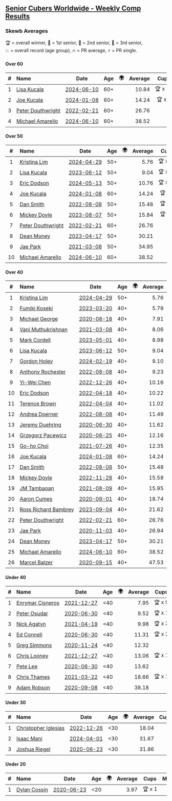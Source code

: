 <style>table {white-space: nowrap;}</style>
<link rel="stylesheet" type="text/css" href="/scw-comp/css/flags.css" />

## [Senior Cubers Worldwide - Weekly Comp Results](/scw-comp/results/)
### Skewb Averages

<span style="white-space: nowrap;">🏆 = overall winner</span>, <span style="white-space: nowrap;">🥇 = 1st senior</span>, <span style="white-space: nowrap;">🥈 = 2nd senior</span>, <span style="white-space: nowrap;">🥉 = 3rd senior</span>, <span style="white-space: nowrap;">💥 = overall record (age group)</span>, <span style="white-space: nowrap;">🔥 = PR average</span>, <span style="white-space: nowrap;">⚡ = PR single</span>.

#### Over 60

| # | Name | Date | Age | 🌍 | Average | Cups | Medals | Achievements | Video |
| :--: | :-- | :--: | :--: | :--: | --: | :--: | :-- | :-- | :-- |
| 1 | [Lisa Kucala](../../persons/lisa_kucala/skewb.md) | [2024-06-10](../../results/2024-06-10/skewb.md) | 60+ | <i class="flag flag-US" /> | 10.84 | 🏆 x 11 | 🥇 x 13, 🥈 x 24, 🥉 x 8 | 💥 x 14, 🔥 x 14, ⚡ x 9 | [Desktop](https://www.facebook.com/events/814120963986407/permalink/822403803158123) / [Mobile](https://m.facebook.com/events/814120963986407?view=permalink&id=822403803158123) |
| 2 | [Joe Kucala](../../persons/joe_kucala/skewb.md) | [2024-01-08](../../results/2024-01-08/skewb.md) | 60+ | <i class="flag flag-US" /> | 14.24 | 🏆 x 1 | 🥇 x 1, 🥈 x 3, 🥉 x 15 | 💥 x 5, 🔥 x 4, ⚡ x 5 | [Desktop](https://www.facebook.com/events/400079779140864/permalink/400646769084165) / [Mobile](https://m.facebook.com/events/400079779140864?view=permalink&id=400646769084165) |
| 3 | [Peter Douthwright](../../persons/peter_douthwright/skewb.md) | [2022-02-21](../../results/2022-02-21/skewb.md) | 60+ | <i class="flag flag-CA" /> | 26.76 |  |  | 💥 x 1, 🔥 x 1, ⚡ x 1 | [Desktop](https://www.facebook.com/622712395/videos/pcb.2888932434585988/1362527270930059) / [Mobile](https://m.facebook.com/622712395/videos/pcb.2888932434585988/1362527270930059) |
| 4 | [Michael Amarello](../../persons/michael_amarello/skewb.md) | [2024-06-10](../../results/2024-06-10/skewb.md) | 60+ | <i class="flag flag-US" /> | 38.52 |  | 🥉 x 1 | 🔥 x 2, ⚡ x 1 | [Desktop](https://www.facebook.com/events/814120963986407/permalink/816861173712386) / [Mobile](https://m.facebook.com/events/814120963986407?view=permalink&id=816861173712386) |

#### Over 50

| # | Name | Date | Age | 🌍 | Average | Cups | Medals | Achievements | Video |
| :--: | :-- | :--: | :--: | :--: | --: | :--: | :-- | :-- | :-- |
| 1 | [Kristina Lim](../../persons/kristina_lim/skewb.md) | [2024-04-29](../../results/2024-04-29/skewb.md) | 50+ | <i class="flag flag-US" /> | 5.76 | 🏆 x 20 | 🥇 x 20, 🥉 x 1 | 💥 x 7, 🔥 x 9, ⚡ x 4 | [Desktop](https://www.facebook.com/1045330593/videos/456125560333217) / [Mobile](https://m.facebook.com/1045330593/videos/456125560333217) |
| 2 | [Lisa Kucala](../../persons/lisa_kucala/skewb.md) | [2023-06-12](../../results/2023-06-12/skewb.md) | 50+ | <i class="flag flag-US" /> | 9.04 | 🏆 x 11 | 🥇 x 13, 🥈 x 24, 🥉 x 8 | 💥 x 14, 🔥 x 14, ⚡ x 9 | [Desktop](https://www.facebook.com/events/252304080823510/permalink/260332823353969) / [Mobile](https://m.facebook.com/events/252304080823510?view=permalink&id=260332823353969) |
| 3 | [Eric Dodson](../../persons/eric_dodson/skewb.md) | [2024-05-13](../../results/2024-05-13/skewb.md) | 50+ | <i class="flag flag-US" /> | 10.76 | 🏆 x 10 | 🥇 x 12, 🥈 x 3, 🥉 x 1 | 🔥 x 7, ⚡ x 5 | [Desktop](https://www.facebook.com/events/964772741968025/permalink/966713415107291) / [Mobile](https://m.facebook.com/events/964772741968025?view=permalink&id=966713415107291) |
| 4 | [Joe Kucala](../../persons/joe_kucala/skewb.md) | [2024-01-08](../../results/2024-01-08/skewb.md) | 60+ | <i class="flag flag-US" /> | 14.24 | 🏆 x 1 | 🥇 x 1, 🥈 x 3, 🥉 x 15 | 💥 x 5, 🔥 x 4, ⚡ x 5 | [Desktop](https://www.facebook.com/events/400079779140864/permalink/400646769084165) / [Mobile](https://m.facebook.com/events/400079779140864?view=permalink&id=400646769084165) |
| 5 | [Dan Smith](../../persons/dan_smith/skewb.md) | [2022-08-08](../../results/2022-08-08/skewb.md) | 50+ | <i class="flag flag-US" /> | 15.48 | 🏆 x 3 | 🥇 x 3, 🥈 x 5, 🥉 x 4 | 💥 x 1, 🔥 x 6, ⚡ x 3 | [Desktop](https://www.facebook.com/events/1202320373645710/permalink/1204543590090055) / [Mobile](https://m.facebook.com/events/1202320373645710?view=permalink&id=1204543590090055) |
| 6 | [Mickey Doyle](../../persons/mickey_doyle/skewb.md) | [2023-08-07](../../results/2023-08-07/skewb.md) | 50+ | <i class="flag flag-US" /> | 15.84 | 🏆 x 2 | 🥇 x 2, 🥈 x 5, 🥉 x 5 | 🔥 x 8, ⚡ x 6 | [Desktop](https://www.facebook.com/events/666756165039562/permalink/672217807826731) / [Mobile](https://m.facebook.com/events/666756165039562?view=permalink&id=672217807826731) |
| 7 | [Peter Douthwright](../../persons/peter_douthwright/skewb.md) | [2022-02-21](../../results/2022-02-21/skewb.md) | 60+ | <i class="flag flag-CA" /> | 26.76 |  |  | 💥 x 1, 🔥 x 1, ⚡ x 1 | [Desktop](https://www.facebook.com/622712395/videos/pcb.2888932434585988/1362527270930059) / [Mobile](https://m.facebook.com/622712395/videos/pcb.2888932434585988/1362527270930059) |
| 8 | [Dean Money](../../persons/dean_money/skewb.md) | [2023-04-17](../../results/2023-04-17/skewb.md) | 50+ | <i class="flag flag-US" /> | 30.21 |  |  | 🔥 x 2, ⚡ x 2 | [Desktop](https://www.facebook.com/events/238970528738328/permalink/245790304723017) / [Mobile](https://m.facebook.com/events/238970528738328?view=permalink&id=245790304723017) |
| 9 | [Jae Park](../../persons/jae_park/skewb.md) | [2021-03-08](../../results/2021-03-08/skewb.md) | 50+ | <i class="flag flag-US" /> | 34.95 |  | 🥇 x 1, 🥈 x 9 | 💥 x 4, 🔥 x 6, ⚡ x 6 | [Desktop](https://www.facebook.com/events/430030294875923/permalink/436985344180418) / [Mobile](https://m.facebook.com/events/430030294875923?view=permalink&id=436985344180418) |
| 10 | [Michael Amarello](../../persons/michael_amarello/skewb.md) | [2024-06-10](../../results/2024-06-10/skewb.md) | 60+ | <i class="flag flag-US" /> | 38.52 |  | 🥉 x 1 | 🔥 x 2, ⚡ x 1 | [Desktop](https://www.facebook.com/events/814120963986407/permalink/816861173712386) / [Mobile](https://m.facebook.com/events/814120963986407?view=permalink&id=816861173712386) |

#### Over 40

| # | Name | Date | Age | 🌍 | Average | Cups | Medals | Achievements | Video |
| :--: | :-- | :--: | :--: | :--: | --: | :--: | :-- | :-- | :-- |
| 1 | [Kristina Lim](../../persons/kristina_lim/skewb.md) | [2024-04-29](../../results/2024-04-29/skewb.md) | 50+ | <i class="flag flag-US" /> | 5.76 | 🏆 x 20 | 🥇 x 20, 🥉 x 1 | 💥 x 7, 🔥 x 9, ⚡ x 4 | [Desktop](https://www.facebook.com/1045330593/videos/456125560333217) / [Mobile](https://m.facebook.com/1045330593/videos/456125560333217) |
| 2 | [Fumiki Koseki](../../persons/fumiki_koseki/skewb.md) | [2023-03-20](../../results/2023-03-20/skewb.md) | 40+ | <i class="flag flag-JP" /> | 5.79 | 🏆 x 25 | 🥇 x 25 | 💥 x 7, 🔥 x 7, ⚡ x 4 | [Desktop](https://www.facebook.com/events/171663595723883/permalink/177443195145923) / [Mobile](https://m.facebook.com/events/171663595723883?view=permalink&id=177443195145923) |
| 3 | [Michael George](../../persons/michael_george/skewb.md) | [2020-08-18](../../results/2020-08-18/skewb.md) | 40+ | <i class="flag flag-GB" /> | 7.91 | 🏆 x 8 | 🥇 x 10 | 💥 x 4, 🔥 x 3, ⚡ x 2 | [Desktop](https://www.facebook.com/michael.george.545/videos/10214193835400177) / [Mobile](https://m.facebook.com/michael.george.545/videos/10214193835400177) |
| 4 | [Vani Muthukrishnan](../../persons/vani_muthukrishnan/skewb.md) | [2021-03-08](../../results/2021-03-08/skewb.md) | 40+ | <i class="flag flag-IN" /> | 8.06 | 🏆 x 2 | 🥇 x 2, 🥈 x 1 | 🔥 x 3, ⚡ x 3 | [Desktop](https://www.facebook.com/events/430030294875923/permalink/435828854296067) / [Mobile](https://m.facebook.com/events/430030294875923?view=permalink&id=435828854296067) |
| 5 | [Mark Cordell](../../persons/mark_cordell/skewb.md) | [2023-05-01](../../results/2023-05-01/skewb.md) | 40+ | <i class="flag flag-US" /> | 8.98 | 🏆 x 5 | 🥇 x 5, 🥈 x 8, 🥉 x 2 | 🔥 x 5, ⚡ x 6 | [Desktop](https://www.facebook.com/events/1407988503335303/permalink/1412365282897625) / [Mobile](https://m.facebook.com/events/1407988503335303?view=permalink&id=1412365282897625) |
| 6 | [Lisa Kucala](../../persons/lisa_kucala/skewb.md) | [2023-06-12](../../results/2023-06-12/skewb.md) | 50+ | <i class="flag flag-US" /> | 9.04 | 🏆 x 11 | 🥇 x 13, 🥈 x 24, 🥉 x 8 | 💥 x 14, 🔥 x 14, ⚡ x 9 | [Desktop](https://www.facebook.com/events/252304080823510/permalink/260332823353969) / [Mobile](https://m.facebook.com/events/252304080823510?view=permalink&id=260332823353969) |
| 7 | [Gordon Holey](../../persons/gordon_holey/skewb.md) | [2024-02-19](../../results/2024-02-19/skewb.md) | 40+ | <i class="flag flag-US" /> | 9.10 | 🏆 x 3 | 🥇 x 3, 🥈 x 6, 🥉 x 4 | 🔥 x 8, ⚡ x 5 | [Desktop](https://www.facebook.com/766997877/videos/783488979878723) / [Mobile](https://m.facebook.com/766997877/videos/783488979878723) |
| 8 | [Anthony Rochester](../../persons/anthony_rochester/skewb.md) | [2022-08-08](../../results/2022-08-08/skewb.md) | 40+ | <i class="flag flag-AU" /> | 9.23 | 🏆 x 3 | 🥇 x 5, 🥈 x 3 | 🔥 x 6, ⚡ x 5 | [Desktop](https://www.facebook.com/events/1202320373645710/permalink/1204742810070133) / [Mobile](https://m.facebook.com/events/1202320373645710?view=permalink&id=1204742810070133) |
| 9 | [Yi-Wei Chen](../../persons/yi_wei_chen/skewb.md) | [2022-12-26](../../results/2022-12-26/skewb.md) | 40+ | <i class="flag flag-TW" /> | 10.16 | 🏆 x 7 | 🥇 x 8, 🥉 x 2 | 🔥 x 4, ⚡ x 4 | [Desktop](https://www.facebook.com/events/1093949927944727/permalink/1099536930719360) / [Mobile](https://m.facebook.com/events/1093949927944727?view=permalink&id=1099536930719360) |
| 10 | [Eric Dodson](../../persons/eric_dodson/skewb.md) | [2022-04-18](../../results/2022-04-18/skewb.md) | 40+ | <i class="flag flag-US" /> | 10.22 | 🏆 x 10 | 🥇 x 12, 🥈 x 3, 🥉 x 1 | 🔥 x 7, ⚡ x 5 | [Desktop](https://www.facebook.com/events/566110581332467/permalink/574335010510024) / [Mobile](https://m.facebook.com/events/566110581332467?view=permalink&id=574335010510024) |
| 11 | [Terence Brown](../../persons/terence_brown/skewb.md) | [2022-04-04](../../results/2022-04-04/skewb.md) | 40+ | <i class="flag flag-NZ" /> | 11.02 |  | 🥈 x 2 | 🔥 x 1, ⚡ x 2 | [Desktop](https://www.facebook.com/events/1171138513621623/permalink/1174670813268393) / [Mobile](https://m.facebook.com/events/1171138513621623?view=permalink&id=1174670813268393) |
| 12 | [Andrea Doerner](../../persons/andrea_doerner/skewb.md) | [2022-08-08](../../results/2022-08-08/skewb.md) | 40+ | <i class="flag flag-DE" /> | 11.49 |  | 🥇 x 1, 🥈 x 1, 🥉 x 1 | 🔥 x 2, ⚡ x 2 | [Desktop](https://www.facebook.com/andrea.doerner.146/videos/1428521347661542) / [Mobile](https://m.facebook.com/andrea.doerner.146/videos/1428521347661542) |
| 13 | [Jeremy Duehring](../../persons/jeremy_duehring/skewb.md) | [2020-06-30](../../results/2020-06-30/skewb.md) | 40+ | <i class="flag flag-US" /> | 11.62 |  | 🥈 x 1 | 🔥 x 1, ⚡ x 1 | [Desktop](https://www.facebook.com/jeremy.duehring/videos/10160203751947846) / [Mobile](https://m.facebook.com/jeremy.duehring/videos/10160203751947846) |
| 14 | [Grzegorz Pacewicz](../../persons/grzegorz_pacewicz/skewb.md) | [2020-08-25](../../results/2020-08-25/skewb.md) | 40+ | <i class="flag flag-PL" /> | 12.16 | 🏆 x 1 | 🥇 x 1 | 🔥 x 1, ⚡ x 1 | [Desktop](https://www.facebook.com/events/335350317875490/permalink/340431677367354) / [Mobile](https://m.facebook.com/events/335350317875490?view=permalink&id=340431677367354) |
| 15 | [Go-ho Choi](../../persons/go_ho_choi/skewb.md) | [2021-07-26](../../results/2021-07-26/skewb.md) | 40+ | <i class="flag flag-KR" /> | 12.35 | 🏆 x 1 | 🥇 x 1 | 🔥 x 1, ⚡ x 1 | [Desktop](https://www.facebook.com/events/5895704557137692/permalink/5963588683682612) / [Mobile](https://m.facebook.com/events/5895704557137692?view=permalink&id=5963588683682612) |
| 16 | [Joe Kucala](../../persons/joe_kucala/skewb.md) | [2024-01-08](../../results/2024-01-08/skewb.md) | 60+ | <i class="flag flag-US" /> | 14.24 | 🏆 x 1 | 🥇 x 1, 🥈 x 3, 🥉 x 15 | 💥 x 5, 🔥 x 4, ⚡ x 5 | [Desktop](https://www.facebook.com/events/400079779140864/permalink/400646769084165) / [Mobile](https://m.facebook.com/events/400079779140864?view=permalink&id=400646769084165) |
| 17 | [Dan Smith](../../persons/dan_smith/skewb.md) | [2022-08-08](../../results/2022-08-08/skewb.md) | 50+ | <i class="flag flag-US" /> | 15.48 | 🏆 x 3 | 🥇 x 3, 🥈 x 5, 🥉 x 4 | 💥 x 1, 🔥 x 6, ⚡ x 3 | [Desktop](https://www.facebook.com/events/1202320373645710/permalink/1204543590090055) / [Mobile](https://m.facebook.com/events/1202320373645710?view=permalink&id=1204543590090055) |
| 18 | [Mickey Doyle](../../persons/mickey_doyle/skewb.md) | [2022-11-28](../../results/2022-11-28/skewb.md) | 40+ | <i class="flag flag-US" /> | 15.58 | 🏆 x 2 | 🥇 x 2, 🥈 x 5, 🥉 x 5 | 🔥 x 8, ⚡ x 6 | [Desktop](https://www.facebook.com/events/1804728823229042/permalink/1815728625462395) / [Mobile](https://m.facebook.com/events/1804728823229042?view=permalink&id=1815728625462395) |
| 19 | [JM Tambaoan](../../persons/jm_tambaoan/skewb.md) | [2021-08-09](../../results/2021-08-09/skewb.md) | 40+ | <i class="flag flag-PH" /> | 15.95 | 🏆 x 4 | 🥇 x 5, 🥈 x 9, 🥉 x 5 | 🔥 x 6, ⚡ x 5 | [Desktop](https://www.facebook.com/events/342027504219422/permalink/350830740005765) / [Mobile](https://m.facebook.com/events/342027504219422?view=permalink&id=350830740005765) |
| 20 | [Aaron Cumes](../../persons/aaron_cumes/skewb.md) | [2020-09-01](../../results/2020-09-01/skewb.md) | 40+ | <i class="flag flag-GB" /> | 18.74 |  | 🥈 x 4 | 🔥 x 4, ⚡ x 2 | [Desktop](https://www.facebook.com/events/2626236590959927/permalink/2627091540874432) / [Mobile](https://m.facebook.com/events/2626236590959927?view=permalink&id=2627091540874432) |
| 21 | [Ross Richard Bambrey](../../persons/ross_richard_bambrey/skewb.md) | [2023-09-04](../../results/2023-09-04/skewb.md) | 40+ | <i class="flag flag-GB" /> | 21.62 |  | 🥉 x 1 | 🔥 x 2, ⚡ x 2 | [Desktop](https://www.facebook.com/536706331/videos/674361374579172) / [Mobile](https://m.facebook.com/536706331/videos/674361374579172) |
| 22 | [Peter Douthwright](../../persons/peter_douthwright/skewb.md) | [2022-02-21](../../results/2022-02-21/skewb.md) | 60+ | <i class="flag flag-CA" /> | 26.76 |  |  | 💥 x 1, 🔥 x 1, ⚡ x 1 | [Desktop](https://www.facebook.com/622712395/videos/pcb.2888932434585988/1362527270930059) / [Mobile](https://m.facebook.com/622712395/videos/pcb.2888932434585988/1362527270930059) |
| 23 | [Jae Park](../../persons/jae_park/skewb.md) | [2020-11-03](../../results/2020-11-03/skewb.md) | 40+ | <i class="flag flag-US" /> | 26.94 |  | 🥇 x 1, 🥈 x 9 | 💥 x 4, 🔥 x 6, ⚡ x 6 | [Desktop](https://www.facebook.com/events/406412140373592/permalink/407131340301672) / [Mobile](https://m.facebook.com/events/406412140373592?view=permalink&id=407131340301672) |
| 24 | [Dean Money](../../persons/dean_money/skewb.md) | [2023-04-17](../../results/2023-04-17/skewb.md) | 50+ | <i class="flag flag-US" /> | 30.21 |  |  | 🔥 x 2, ⚡ x 2 | [Desktop](https://www.facebook.com/events/238970528738328/permalink/245790304723017) / [Mobile](https://m.facebook.com/events/238970528738328?view=permalink&id=245790304723017) |
| 25 | [Michael Amarello](../../persons/michael_amarello/skewb.md) | [2024-06-10](../../results/2024-06-10/skewb.md) | 60+ | <i class="flag flag-US" /> | 38.52 |  | 🥉 x 1 | 🔥 x 2, ⚡ x 1 | [Desktop](https://www.facebook.com/events/814120963986407/permalink/816861173712386) / [Mobile](https://m.facebook.com/events/814120963986407?view=permalink&id=816861173712386) |
| 26 | [Marcel Balzer](../../persons/marcel_balzer/skewb.md) | [2020-09-15](../../results/2020-09-15/skewb.md) | 40+ | <i class="flag flag-DE" /> | 47.53 |  | 🥈 x 2, 🥉 x 1 | 🔥 x 3, ⚡ x 1 | [Desktop](https://www.facebook.com/marcel.balzer.9216/videos/10160430464117516) / [Mobile](https://m.facebook.com/marcel.balzer.9216/videos/10160430464117516) |

#### Under 40

| # | Name | Date | Age | 🌍 | Average | Cups | Medals | Achievements | Video |
| :--: | :-- | :--: | :--: | :--: | --: | :--: | :-- | :-- | :-- |
| 1 | [Enrymar Cisneros](../../persons/enrymar_cisneros/skewb.md) | [2021-12-27](../../results/2021-12-27/skewb.md) | <40 | <i class="flag flag-VE" /> | 7.95 | 🏆 x 9 |  | 🔥 x 3, ⚡ x 5 | [Desktop](https://www.facebook.com/events/1083505512394794/permalink/1091524834926195) / [Mobile](https://m.facebook.com/events/1083505512394794?view=permalink&id=1091524834926195) |
| 2 | [Peter Osudar](../../persons/peter_osudar/skewb.md) | [2020-06-30](../../results/2020-06-30/skewb.md) | <40 | <i class="flag flag-CA" /> | 9.52 | 🏆 x 1 |  | 🔥 x 1, ⚡ x 1 | [Desktop](https://www.facebook.com/events/1716512181834525/permalink/1716706685148408) / [Mobile](https://m.facebook.com/events/1716512181834525?view=permalink&id=1716706685148408) |
| 3 | [Nick Agatyn](../../persons/nick_agatyn/skewb.md) | [2021-04-19](../../results/2021-04-19/skewb.md) | <40 | <i class="flag flag-AU" /> | 9.98 | 🏆 x 2 |  | 🔥 x 3, ⚡ x 3 | [Desktop](https://www.facebook.com/757743227/videos/10161208448793228) / [Mobile](https://m.facebook.com/757743227/videos/10161208448793228) |
| 4 | [Ed Connell](../../persons/ed_connell/skewb.md) | [2020-06-30](../../results/2020-06-30/skewb.md) | <40 | <i class="flag flag-IE" /> | 11.31 | 🏆 x 2 |  | 🔥 x 3, ⚡ x 3 | [Desktop](https://www.facebook.com/events/1716512181834525/permalink/1720525514766525) / [Mobile](https://m.facebook.com/events/1716512181834525?view=permalink&id=1720525514766525) |
| 5 | [Greg Simmons](../../persons/greg_simmons/skewb.md) | [2020-11-24](../../results/2020-11-24/skewb.md) | <40 | <i class="flag flag-GB" /> | 12.32 |  |  | 🔥 x 1, ⚡ x 1 | [Desktop](https://www.facebook.com/events/422848532078775/permalink/426964571667171) / [Mobile](https://m.facebook.com/events/422848532078775?view=permalink&id=426964571667171) |
| 6 | [Chris Looney](../../persons/chris_looney/skewb.md) | [2021-12-27](../../results/2021-12-27/skewb.md) | <40 | <i class="flag flag-US" /> | 13.06 | 🏆 x 1 |  | 🔥 x 2, ⚡ x 2 | [Desktop](https://www.facebook.com/chris.looney/videos/215359907349421) / [Mobile](https://m.facebook.com/chris.looney/videos/215359907349421) |
| 7 | [Pete Lee](../../persons/pete_lee/skewb.md) | [2020-06-30](../../results/2020-06-30/skewb.md) | <40 | <i class="flag flag-GB" /> | 13.62 |  |  | 🔥 x 2, ⚡ x 3 | [Desktop](https://www.facebook.com/events/1716512181834525/permalink/1720808974738179) / [Mobile](https://m.facebook.com/events/1716512181834525?view=permalink&id=1720808974738179) |
| 8 | [Chris Thames](../../persons/chris_thames/skewb.md) | [2021-03-22](../../results/2021-03-22/skewb.md) | <40 | <i class="flag flag-US" /> | 18.66 | 🏆 x 1 |  | 🔥 x 4, ⚡ x 2 | [Desktop](https://www.facebook.com/events/893368394782856/permalink/900786374041058) / [Mobile](https://m.facebook.com/events/893368394782856?view=permalink&id=900786374041058) |
| 9 | [Adam Robson](../../persons/adam_robson/skewb.md) | [2020-09-08](../../results/2020-09-08/skewb.md) | <40 | <i class="flag flag-GB" /> | 38.18 |  |  | 🔥 x 1, ⚡ x 1 | [Desktop](https://www.facebook.com/100005428097972/videos/1461191737405082) / [Mobile](https://m.facebook.com/100005428097972/videos/1461191737405082) |

#### Under 30

| # | Name | Date | Age | 🌍 | Average | Cups | Medals | Achievements | Video |
| :--: | :-- | :--: | :--: | :--: | --: | :--: | :-- | :-- | :-- |
| 1 | [Christopher Iglesias](../../persons/christopher_iglesias/skewb.md) | [2022-12-26](../../results/2022-12-26/skewb.md) | <30 | <i class="flag flag-US" /> | 18.04 |  |  | 🔥 x 2, ⚡ x 2 | [Desktop](https://www.facebook.com/events/1093949927944727/permalink/1098174637522256) / [Mobile](https://m.facebook.com/events/1093949927944727?view=permalink&id=1098174637522256) |
| 2 | [Isaac Mani](../../persons/isaac_mani/skewb.md) | [2024-04-01](../../results/2024-04-01/skewb.md) | <30 | <i class="flag flag-MX" /> | 31.67 |  |  | 🔥 x 1, ⚡ x 1 | [Desktop](https://www.facebook.com/events/405769728858313/permalink/410113218423964) / [Mobile](https://m.facebook.com/events/405769728858313?view=permalink&id=410113218423964) |
| 3 | [Joshua Riegel](../../persons/joshua_riegel/skewb.md) | [2020-06-23](../../results/2020-06-23/skewb.md) | <30 | <i class="flag flag-US" /> | 31.86 |  |  | 🔥 x 1, ⚡ x 1 | [Desktop](https://www.facebook.com/events/1618516681636159/permalink/1623941544427006) / [Mobile](https://m.facebook.com/events/1618516681636159?view=permalink&id=1623941544427006) |

#### Under 20

| # | Name | Date | Age | 🌍 | Average | Cups | Medals | Achievements | Video |
| :--: | :-- | :--: | :--: | :--: | --: | :--: | :-- | :-- | :-- |
| 1 | [Dylan Cossin](../../persons/dylan_cossin/skewb.md) | [2020-06-23](../../results/2020-06-23/skewb.md) | <20 | <i class="flag flag-US" /> | 3.97 | 🏆 x 1 |  | 💥 x 1, 🔥 x 1, ⚡ x 1 | [Desktop](https://www.facebook.com/dylan.andrew1/videos/3097967856954645) / [Mobile](https://m.facebook.com/dylan.andrew1/videos/3097967856954645) |


<!-- Global site tag (gtag.js) - Google Analytics -->
<script async src="https://www.googletagmanager.com/gtag/js?id=UA-86348435-3"></script>
<script>window.dataLayer = window.dataLayer || []; function gtag() {dataLayer.push(arguments);} gtag('js', new Date()); gtag('config', 'UA-86348435-3');</script>
